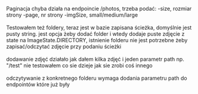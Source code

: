 Paginacja chyba działa na endpoincie /photos, trzeba podać:
-size, rozmiar strony
-page, nr strony
-imgSize, small/medium/large
<br />
<br />
Testowałem też foldery, teraz jest w bazie zapisana ścieżka, domyślnie jest pusty string.
jest opcja żeby dodać folder i wtedy dodaje puste zdjęcie z state na ImageState.DIRECTORY,
istnienie folderu nie jest potrzebne żeby zapisać/odczytać zdjęcie przy podaniu ścieżki
<br />
<br />
dodawanie zdjęć działało jak dałem kilka zdjęć i jeden parametr path np. "/test"
nie testowałem co sie dzieje jak sie zrobi coś innego
<br />
<br />
odczytywanie z konkretnego folderu wymaga dodania parametru path do endpointów które już były